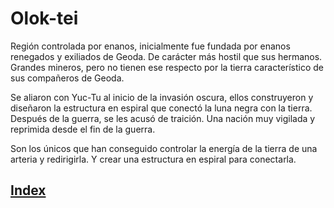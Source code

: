 # Olok-tei

Región controlada por enanos, inicialmente fue fundada por enanos renegados y exiliados de Geoda. De carácter más hostil que sus hermanos. Grandes mineros, pero no tienen ese respecto por la tierra característico de sus compañeros de Geoda.

Se aliaron con Yuc-Tu al inicio de la invasión oscura, ellos construyeron y diseñaron la estructura en espiral que conectó la luna negra con la tierra. Después de la guerra, se les acusó de traición. Una nación muy vigilada y reprimida desde el fin de la guerra.

Son los únicos que han conseguido controlar la energía de la tierra de una arteria y redirigirla. Y crear una estructura en espiral para conectarla.

## [Index](./README.md)